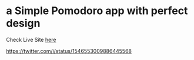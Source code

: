 # a Simple Pomodoro app with perfect design

Check Live Site [here](https://bisrax.github.io/pomodoro)

https://twitter.com/i/status/1546553009886445568
